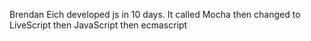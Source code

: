 
Brendan  Eich developed js in 10 days. It called Mocha then changed to LiveScript then JavaScript then ecmascript



